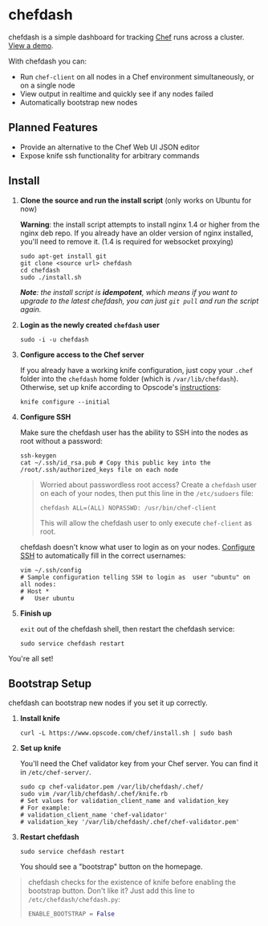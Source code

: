 chefdash
========

chefdash is a simple dashboard for tracking [Chef](http://www.opscode.com/chef/) runs across a cluster. [View a demo](https://vimeo.com/78320803).

With chefdash you can:

* Run `chef-client` on all nodes in a Chef environment simultaneously, or on a single node
* View output in realtime and quickly see if any nodes failed
* Automatically bootstrap new nodes

Planned Features
----------------

* Provide an alternative to the Chef Web UI JSON editor
* Expose knife ssh functionality for arbitrary commands

Install
-------

1. **Clone the source and run the install script** (only works on Ubuntu for now)

	__Warning__: the install script attempts to install nginx 1.4 or higher from the nginx deb repo. If you already have an older version of nginx installed, you'll need to remove it. (1.4 is required for websocket proxying)

	```shell
	sudo apt-get install git
	git clone <source url> chefdash
	cd chefdash
	sudo ./install.sh
	```

	*__Note__: the install script is __idempotent__, which means if you want to upgrade to the latest chefdash, you can just `git pull` and run the script again.*

2. **Login as the newly created `chefdash` user**

	```shell
	sudo -i -u chefdash
	```

3. **Configure access to the Chef server**

	If you already have a working knife configuration, just copy your `.chef` folder into the `chefdash` home folder (which is `/var/lib/chefdash`). Otherwise, set up knife according to Opscode's [instructions](http://docs.opscode.com/knife_configure.html):

	```shell
	knife configure --initial
	```

4. **Configure SSH**

	Make sure the chefdash user has the ability to SSH into the nodes as root without a password:

	```shell
	ssh-keygen
	cat ~/.ssh/id_rsa.pub # Copy this public key into the /root/.ssh/authorized_keys file on each node
	```

	> Worried about passwordless root access? Create a `chefdash` user on each of your nodes, then put this line in the `/etc/sudoers` file:
	>
	> ```shell
	> chefdash ALL=(ALL) NOPASSWD: /usr/bin/chef-client
	> ```
	> 
	> This will allow the chefdash user to only execute `chef-client` as root.

	chefdash doesn't know what user to login as on your nodes. [Configure SSH](http://nerderati.com/2011/03/simplify-your-life-with-an-ssh-config-file/) to automatically fill in the correct usernames:

	```shell
	vim ~/.ssh/config
	# Sample configuration telling SSH to login as  user "ubuntu" on all nodes:
	# Host *
	#   User ubuntu
	```

6. **Finish up**

	`exit` out of the chefdash shell, then restart the chefdash service:

	```shell
	sudo service chefdash restart
	```

You're all set!

Bootstrap Setup
---------------

chefdash can bootstrap new nodes if you set it up correctly.

1. **Install knife**

	```shell
	curl -L https://www.opscode.com/chef/install.sh | sudo bash
	```

2. **Set up knife**

	You'll need the Chef validator key from your Chef server. You can find it in `/etc/chef-server/`.

	```shell
	sudo cp chef-validator.pem /var/lib/chefdash/.chef/
	sudo vim /var/lib/chefdash/.chef/knife.rb
	# Set values for validation_client_name and validation_key
	# For example:
	# validation_client_name 'chef-validator'
	# validation_key '/var/lib/chefdash/.chef/chef-validator.pem'
	```

3. **Restart chefdash**

	```shell
	sudo service chefdash restart
	```

	You should see a "bootstrap" button on the homepage.

> chefdash checks for the existence of knife before enabling the bootstrap button. Don't like it? Just add this line to `/etc/chefdash/chefdash.py`:
> 
> ```python
> ENABLE_BOOTSTRAP = False
> ```
